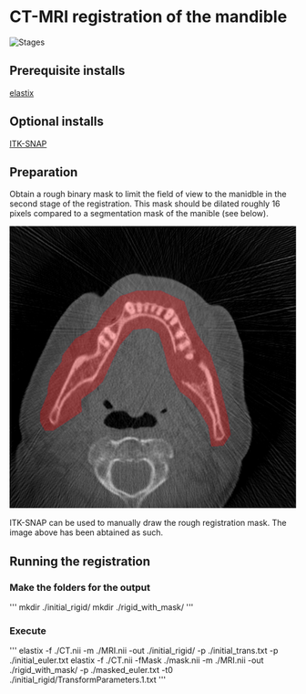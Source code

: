 # CT-MRI registration of the mandible

![Stages](/figures/fig1.png)

## Prerequisite installs
[elastix](https://elastix.lumc.nl/)

## Optional installs
[ITK-SNAP](http://www.itksnap.org/pmwiki/pmwiki.php)

## Preparation

Obtain a rough binary mask to limit the field of view to the manidble in the second stage of the registration. This mask should be dilated roughly 16 pixels compared to a segmentation mask of the manible (see below).

![Stages](/figures/mask.png)

ITK-SNAP can be used to manually draw the rough registration mask. The image above has been abtained as such.

## Running the registration

### Make the folders for the output
'''
mkdir ./initial_rigid/
mkdir ./rigid_with_mask/
'''

### Execute
'''
elastix -f ./CT.nii -m ./MRI.nii -out ./initial_rigid/ -p ./initial_trans.txt -p ./initial_euler.txt
elastix -f ./CT.nii -fMask ./mask.nii -m ./MRI.nii -out ./rigid_with_mask/ -p ./masked_euler.txt -t0 ./initial_rigid/TransformParameters.1.txt
'''




